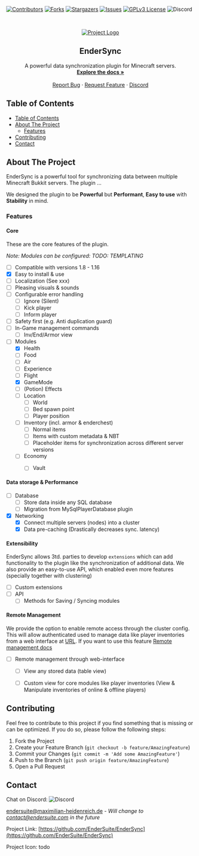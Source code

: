 <!-- PROJECT SHIELDS -->
<!--
*** I'm using markdown "reference style" links for readability.
*** Reference links are enclosed in brackets [ ] instead of parentheses ( ).
*** See the bottom of this document for the declaration of the reference variables
*** for contributors-url, forks-url, etc. This is an optional, concise syntax you may use.
*** https://www.markdownguide.org/basic-syntax/#reference-style-links
-->
[![Contributors][contributors-shield]][contributors-url]
[![Forks][forks-shield]][forks-url]
[![Stargazers][stars-shield]][stars-url]
[![Issues][issues-shield]][issues-url]
[![GPLv3 License][license-shield]][license-url]
![Discord](https://img.shields.io/discord/313303575558356993?label=Discord&logo=discord&style=flat-square)

<!-- MARKDOWN LINKS & IMAGES -->
<!-- https://www.markdownguide.org/basic-syntax/#reference-style-links -->
[contributors-shield]: https://img.shields.io/github/contributors/EnderSuite/EnderSync.svg?style=flat-square
[contributors-url]: https://github.com/EnderSuite/EnderSync/graphs/contributors
[forks-shield]: https://img.shields.io/github/forks/EnderSuite/EnderSync?style=flat-square
[forks-url]: https://github.com/EnderSuite/EnderSync/network
[stars-shield]: https://img.shields.io/github/stars/EnderSuite/EnderSync?style=flat-square
[stars-url]: https://github.com/EnderSuite/EnderSync/stargazers
[issues-shield]: https://img.shields.io/github/issues/EnderSuite/EnderSync?style=flat-square
[issues-url]: https://github.com/EnderSuite/EnderSync/issues
[license-shield]: https://img.shields.io/github/license/EnderSuite/EnderSync?style=flat-square
[license-url]: https://github.com/EnderSuite/EnderSync/blob/master/LICENSE

<!-- PROJECT HEADER -->
<br />
<p align="center">
  <a href="https://github.com/EnderSuite/EnderSync">
    <img src="" alt="Project Logo" >
  </a>

<h2 align="center">EnderSync</h2>

  <p align="center">
    A powerful data synchronization plugin for Minecraft servers.
    <br>
    <a href="#"><strong>Explore the docs »</strong></a>
    <br />
    <br />
    <a href="https://github.com/EnderSuite/EnderSync/issues">Report Bug</a>
    ·
    <a href="https://github.com/EnderSuite/EnderSync/issues">Request Feature</a>
    ·
    <a href="https://discord.gg/sgRMJrZcZE">Discord</a>
  </p>
</p>

<!-- TABLE OF CONTENTS -->
## Table of Contents

- [Table of Contents](#table-of-contents)
- [About The Project](#about-the-project)
    - [Features](#features)
- [Contributing](#contributing)
- [Contact](#contact)

<!-- ABOUT THE PROJECT -->
## About The Project

EnderSync is a powerful tool for synchronizing data between multiple Minecraft Bukkit servers.
The plugin ...

We designed the plugin to be **Powerful** but **Performant**, **Easy to use** with **Stability** in mind.

### Features

#### Core
These are the core features of the plugin.

*Note: Modules can be configured: TODO: TEMPLATING*

- [ ] Compatible with versions 1.8 - 1.16
- [x] Easy to install & use
- [ ] Localization (See xxx)
- [ ] Pleasing visuals & sounds
- [ ] Configurable error handling
  - [ ] Ignore (Silent)
  - [ ] Kick player
  - [ ] Inform player
- [ ] Safety first (e.g. Anti duplication guard)
- [ ] In-Game management commands
  - [ ] Inv/End/Armor view
- [ ] Modules
  - [x] Health
  - [ ] Food
  - [ ] Air
  - [ ] Experience
  - [ ] Flight
  - [x] GameMode
  - [ ] (Potion) Effects
  - [ ] Location
    - [ ] World
    - [ ] Bed spawn point
    - [ ] Player position
  - [ ] Inventory (incl. armor & enderchest)
    - [ ] Normal items
    - [ ] Items with custom metadata & NBT
    - [ ] Placeholder items for synchronization across different server versions
  - [ ] Economy
    - [ ] Vault
  

#### Data storage & Performance

- [ ] Database
  - [ ] Store data inside any SQL database
  - [ ] Migration from MySqlPlayerDatabase plugin
- [x] Networking
  - [x] Connect multiple servers (nodes) into a cluster
  - [x] Data pre-caching (Drastically decreases sync. latency)
  
#### Extensibility
EnderSync allows 3td. parties to develop `extensions` which can add functionality to the plugin like the synchronization 
of additional data. We also provide an easy-to-use API, which enabled even more features (specially together with clustering)

- [ ] Custom extensions
- [ ] API
  - [ ] Methods for Saving / Syncing modules

#### Remote Management
We provide the option to enable remote access through the cluster config. This will allow authenticated used to manage data 
like player inventories from a web interface at [URL](#). If you want to use this feature [Remote management docs](#)

- [ ] Remote management through web-interface
  - [ ] View any stored data (table view)
  - [ ] Custom view for core modules like player inventories (View & Manipulate inventories of online & offline players)


<!-- CONTRIBUTING -->
## Contributing

Feel free to contribute to this project if you find something that is missing or can be optimized.
If you do so, please follow the following steps:

1. Fork the Project
2. Create your Feature Branch (`git checkout -b feature/AmazingFeature`)
3. Commit your Changes (`git commit -m 'Add some AmazingFeature'`)
4. Push to the Branch (`git push origin feature/AmazingFeature`)
5. Open a Pull Request


<!-- CONTACT -->
## Contact

Chat on Discord: ![Discord](https://img.shields.io/discord/313303575558356993?label=Discord&logo=discord&style=flat-square)

endersuite@maximilian-heidenreich.de - *Will change to contact@endersuite.com in the future*

Project Link: [https://github.com/EnderSuite/EnderSync](https://github.com/EnderSuite/EnderSync)

Project Icon: todo
